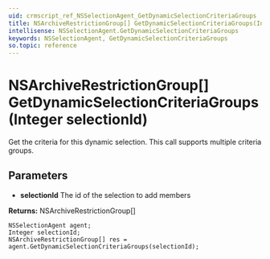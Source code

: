 ```yaml
---
uid: crmscript_ref_NSSelectionAgent_GetDynamicSelectionCriteriaGroups
title: NSArchiveRestrictionGroup[] GetDynamicSelectionCriteriaGroups(Integer selectionId)
intellisense: NSSelectionAgent.GetDynamicSelectionCriteriaGroups
keywords: NSSelectionAgent, GetDynamicSelectionCriteriaGroups
so.topic: reference
---
```


# NSArchiveRestrictionGroup[] GetDynamicSelectionCriteriaGroups(Integer selectionId)

Get the criteria for this dynamic selection. This call supports multiple criteria groups.

## Parameters

* **selectionId** The id of the selection to add members

**Returns:** NSArchiveRestrictionGroup[]

```crmscript
NSSelectionAgent agent;
Integer selectionId;
NSArchiveRestrictionGroup[] res = agent.GetDynamicSelectionCriteriaGroups(selectionId);
```

